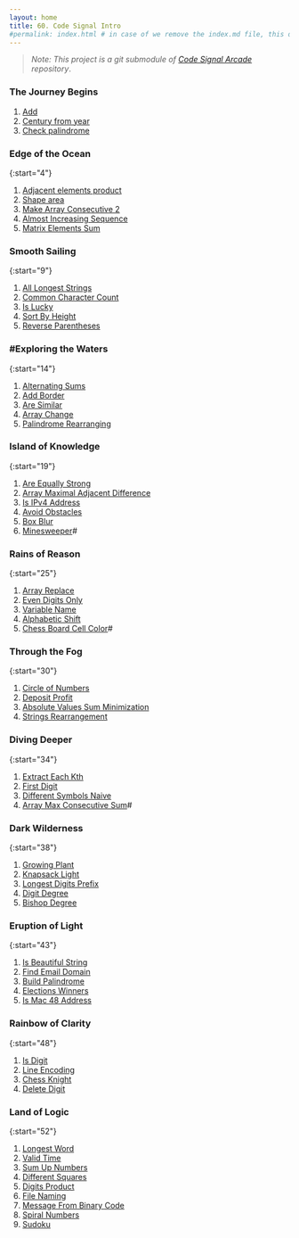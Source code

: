 ```yaml
---
layout: home
title: 60. Code Signal Intro
#permalink: index.html # in case of we remove the index.md file, this doc will be the index page
---
```


> _Note: This project is a git submodule of [Code Signal Arcade](https://github.com/code-signal/code-signal-arcade) repository_.

### The Journey Begins

1. [Add](1_add/README.html)
1. [Century from year](2_centuryFromYear/README.html)
1. [Check palindrome](3_checkPalindrome/README.html)

### Edge of the Ocean

{:start="4"}

1. [Adjacent elements product](4_adjacentElementsProduct/README.html)
1. [Shape area](5_shapeArea/README.html)
1. [Make Array Consecutive 2](6_makeArrayConsecutive2/README.html)
1. [Almost Increasing Sequence](7_almostIncreasingSequence/README.html)
1. [Matrix Elements Sum](8_matrixElementsSum/README.html#)

### Smooth Sailing

{:start="9"}

1. [All Longest Strings](9_allLongestStrings/README.html)
1. [Common Character Count](10_commonCharacterCount/README.html)
1. [Is Lucky](11_isLucky/README.html)
1. [Sort By Height](12_sortByHeight/README.html)
1. [Reverse Parentheses](13_reverseParentheses/README.html)

### #Exploring the Waters

{:start="14"}

1. [Alternating Sums](14_alternatingSums/README.html)
1. [Add Border](15_addBorder/README.html)
1. [Are Similar](16_areSimilar/README.html)
1. [Array Change](17_arrayChange/README.html)
1. [Palindrome Rearranging](18_palindromeRearranging/README.html)

### Island of Knowledge

{:start="19"}

1. [Are Equally Strong](19_areEquallyStrong/README.html)
1. [Array Maximal Adjacent Difference](20_arrayMaximalAdjacentDifference/README.html)
1. [Is IPv4 Address](21_isIPv4Address/README.html)
1. [Avoid Obstacles](22_avoidObstacles/README.html)
1. [Box Blur](23_boxBlur/README.html)
1. [Minesweeper](24_minesweeper/README.html)#

### Rains of Reason

{:start="25"}

1. [Array Replace](25_arrayReplace/README.html)
1. [Even Digits Only](26_evenDigitsOnly/README.html)
1. [Variable Name](27_variableName/README.html)
1. [Alphabetic Shift](28_alphabeticShift/README.html)
1. [Chess Board Cell Color](29_chessBoardCellColor/README.html)#

### Through the Fog

{:start="30"}

1. [Circle of Numbers](30_circleOfNumbers/README.html)
1. [Deposit Profit](31_depositProfit/README.html)
1. [Absolute Values Sum Minimization](32_absoluteValuesSumMinimization/README.html)
1. [Strings Rearrangement](33_stringsRearrangement/README.htm#l)

### Diving Deeper

{:start="34"}

1. [Extract Each Kth](34_extractEachKth/README.html)
1. [First Digit](35_firstDigit/README.html)
1. [Different Symbols Naive](36_differentSymbolsNaive/README.html)
1. [Array Max Consecutive Sum](37_arrayMaxConsecutiveSum/README.html)#

### Dark Wilderness

{:start="38"}

1. [Growing Plant](38_growingPlant/README.html)
1. [Knapsack Light](39_knapsackLight/README.html)
1. [Longest Digits Prefix](40_longestDigitsPrefix/README.html)
1. [Digit Degree](41_digitDegree/README.html)
1. [Bishop Degree](42_bishopAndPawn/README.html)

### Eruption of Light

{:start="43"}

1. [Is Beautiful String](43_isBeautifulString/README.html)
1. [Find Email Domain](44_findEmailDomain/README.html)
1. [Build Palindrome](45_buildPalindrome/README.html)
1. [Elections Winners](46_electionsWinners/README.html)
1. [Is Mac 48 Address](47_isMac48Address/README.html)

### Rainbow of Clarity

{:start="48"}

1. [Is Digit](48_isDigit/README.html)
1. [Line Encoding](49_lineEncoding/README.html)
1. [Chess Knight](50_chessKnight/README.html)
1. [Delete Digit](51_deleteDigit/README.htm#l)

### Land of Logic

{:start="52"}

1. [Longest Word](52_longestWord/README.html)
1. [Valid Time](53_validTime/README.html)
1. [Sum Up Numbers](54_sumUpNumbers/README.html)
1. [Different Squares](55_differentSquares/README.html)
1. [Digits Product](56_digitsProduct/README.html)
1. [File Naming](57_fileNaming/README.html)
1. [Message From Binary Code](58_messageFromBinaryCode/README.html)
1. [Spiral Numbers](59_spiralNumbers/README.html)
1. [Sudoku](60_sudoku/README.html)
